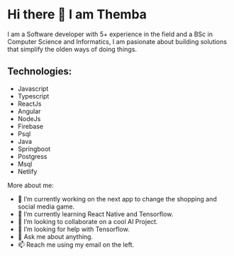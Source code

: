 # Hi there 👋 I am Themba

I am a Software developer with 5+ experience in the field and a BSc in Computer Science and Informatics, I am pasionate about building solutions that simplify the olden ways of doing things.



## Technologies: 
- Javascript
- Typescript
- ReactJs
- Angular
- NodeJs
- Firebase
- Psql
- Java
- Springboot
- Postgress
- Msql
- Netlify


More about me: 

- 🔭 I’m currently working on the next app to change the shopping and social media game.
- 🌱 I’m currently learning React Native and Tensorflow.
- 👯 I’m looking to collaborate on a cool AI Project.
- 🤔 I’m looking for help with Tensorflow.
- 💬 Ask me about anything.
- 📫 Reach me using my email on the left.
